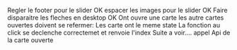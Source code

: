 Regler le footer pour le slider OK
espacer les images pour le slider OK
Faire disparaitre les fleches en desktop OK
Ont ouvre une carte les autre cartes ouvertes doivent se refermer:
Les carte ont le meme state
La fonction au click se declenche correctemet et renvoie l'index Suite a voir....
appel Api de la carte ouverte